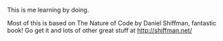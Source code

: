 This is me learning by doing.

Most of this is based on The Nature of Code by Daniel Shiffman, fantastic book! Go get it and lots of other great stuff at http://shiffman.net/
